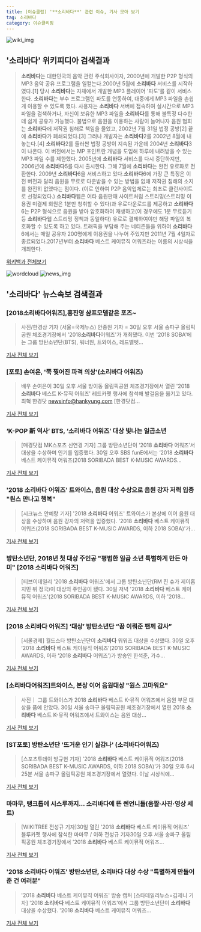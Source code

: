 ```yaml
---
title: (이슈클립) '**소리바다**' 관련 이슈, 기사 모아 보기
tag: 소리바다
category: 이슈클리핑
---
```

![wiki_img](https://user-images.githubusercontent.com/42597476/44503234-41136a80-a6d0-11e8-9071-6fc6418eafe4.png)
## **'**소리바다**'** 위키피디아 검색결과
>**소리바다**는 대한민국의 음악 관련 주식회사이자, 2000년에 개발한 P2P 형식의 MP3 음악 공유 프로그램을 일컫는다.2000년 5월에 **소리바다** 서비스를 시작하였다.[1] 당시 **소리바다**는 자체에서 개발한 MP3 플레이어 '파도'를 같이 서비스한다. **소리바다**는 부수 프로그램인 파도를 연동하여, 대중에게 MP3 파일을 손쉽게 이용할 수 있도록 했다. 사용자는 **소리바다** 서버에 접속하여 실시간으로 MP3 파일을 검색하거나, 자신이 보유한 MP3 파일을 **소리바다**를 통해 불특정 다수한테 쉽게 공유가 가능했다. 불법으로 음원을 이용하는 사람이 늘어나자 음원 협회는 **소리바다**에 저작권 침해로 책임을 물었고, 2002년 7월 31일 법정 공방[2] 끝에 **소리바다**가 폐쇄되었다.[3] 그러나 개발자는 **소리바다**2를 2002년 8월에 내놓는다.[4] **소리바다**2를 둘러싼 법정 공방이 지속된 가운데 2004년 **소리바다**3이 나온다. 이 버전에서는 MP 포인트란 개념을 도입해 하루에 내려받을 수 있는 MP3 파일 수를 제한했다. 2005년에 **소리바다** 서비스를 다시 중단하지만, 2006년에 **소리바다**5를 다시 출시한다. 그해 7월에 **소리바다**는 완전 유료화로 전환한다. 2009년 **소리바다**6을 서비스하고 있다.**소리바다**6에 가장 큰 특징은 이전 버전과 달리 음원을 무료로 다운받을 수 있는 방법을 없애 저작권 침해의 소지를 완전히 없앴다는 점이다. (이로 인하여 P2P 음악업체로는 최초로 클린사이트로 선정되었다.) **소리바다**웹은 여타 음원판매 사이트처럼 스트리밍(스트리밍 이용권 미결제 회원은 1분만 청취할 수 있다)과 유료다운로드를 제공하고 **소리바다**6는 P2P 형식으로 음원을 받아 암호화하여 재생하고(이 경우에도 1분 무료듣기 등 **소리바다**웹 스트리밍 정책과 동일하다) 유료로 결제하여야만 해당 파일의 복호화할 수 있도록 하고 있다. 트래픽을 부담해 주는 네티즌들을 위하여 **소리바다**6에서는 매일 공유자 200명에게 이용권을 나누어 주었지만 2011년 7월 4일자로 종료되었다.2017년부터 **소리바다** 베스트 케이뮤직 어워즈라는 이름의 시상식을 개최한다.

<a href="https://ko.wikipedia.org/wiki/소리바다" target="_blank">위키백과 전체보기</a>

![wordcloud](https://s3.ap-northeast-2.amazonaws.com/lyrics101-wordcloud/2018-08-30-1535635953.png)
![news_img](https://user-images.githubusercontent.com/42597476/44507050-1206f400-a6e4-11e8-8d98-7ffbfebb353f.png)
## **'**소리바다**'** 뉴스속보 검색결과
### [2018**소리바다**어워즈],홍진영 샴프모델같은 포즈~

>사진/한경상 기자 (서울=국제뉴스) 안종원 기자 = 30일 오후 서울 송파구 올림픽공원 체조경기장에서 '2018**소리바다**어워즈'가 개최됐다. 이번 '2018 SOBA'에는 그룹 방탄소년단(BTS), 워너원, 트와이스, 레드벨벳...

<a href="http://www.gukjenews.com/news/articleView.html?idxno=983479" target="_blank">기사 전체 보기</a>

### [포토] 손여은, '쭉 찢어진 파격 의상'(**소리바다** 어워즈)

>배우 손여은이 30일 오후 서울 방이동 올림픽공원 체조경기장에서 열린 '2018 **소리바다** 베스트 K-뮤직 어워즈' 레드카펫 행사에 참석해 발걸음을 옮기고 있다. 최혁 한경닷 newsinfo@hankyung.com [한경닷컴...

<a href="http://news.hankyung.com/article/201808305554H" target="_blank">기사 전체 보기</a>

### ‘K-POP 新 역사’ BTS, ‘**소리바다** 어워즈’ 대상 빛나는 일곱소년

>[매경닷컴 MK스포츠 신연경 기자] 그룹 방탄소년단이 ‘2018 **소리바다** 어워즈’서 대상을 수상하며 인기를 입증했다. 30일 오후 SBS funE에서는 ‘2018 **소리바다** 베스트 케이뮤직 어워즈(2018 SORIBADA BEST K-MUSIC AWARDS...

<a href="http://sports.mk.co.kr/view.php?year=2018&no=547758" target="_blank">기사 전체 보기</a>

### '2018 **소리바다** 어워즈' 트와이스, 음원 대상 수상으로 음원 강자 저력 입증 "원스 만나고 행복"

>[시크뉴스 안예랑 기자] '2018 **소리바다** 어워즈' 트와이스가 본상에 이어 음원 대상을 수상하며 음원 강자의 저력을 입증했다. '2018 **소리바다** 베스트 케이뮤직 어워즈(2018 SORIBADA BEST K-MUSIC AWARDS, 이하 2018 SOBA)'가...

<a href="http://chicnews.mk.co.kr/article.php?aid=1535634067209156007" target="_blank">기사 전체 보기</a>

### 방탄소년단, 2018년 첫 대상 주인공 "평범한 일곱 소년 특별하게 만든 아미" [2018 **소리바다** 어워즈]

>[티브이데일리 '2018 **소리바다** 어워즈'에서 그룹 방탄소년단(RM 진 슈가 제이홉 지민 뷔 정국)이 대상의 주인공이 됐다. 30일 저녁 '2018 **소리바다** 베스트 케이뮤직 어워즈'(2018 SORIBADA BEST K-MUSIC AWARDS, 이하 '2018...

<a href="http://tvdaily.asiae.co.kr/read.php3?aid=15356343651390208010" target="_blank">기사 전체 보기</a>

### [2018 **소리바다** 어워즈] ‘대상’ 방탄소년단 “꿈 이뤄준 팬께 감사”

>[서울경제] 월드스타 방탄소년단이 **소리바다** 워워즈 대상을 수상했다. 30일 오후 ‘2018 **소리바다** 베스트 케이뮤직 어워즈’(2018 SORIBADA BEST K-MUSIC AWARDS, 이하 ‘2018 **소리바다** 어워즈’)가 방송인 한석준, 가수...

<a href="http://www.sedaily.com/NewsView/1S3K9R53AP" target="_blank">기사 전체 보기</a>

### [**소리바다**어워즈]트와이스, 본상 이어 음원대상 "원스 고마워요"

>사진｜ 그룹 트와이스가 2018 **소리바다** 베스트 K-뮤직 어워즈에서 음원 부문 대상을 품에 안았다. 30일 서울 송파구 올림픽공원 체조경기장에서 열린 2018 **소리바다** 베스트 K-뮤직 어워즈에서 트와이스는 음원 대상...

<a href="http://star.mk.co.kr/new/view.php?mc=ST&year=2018&no=547737" target="_blank">기사 전체 보기</a>

### [ST포토] 방탄소년단 '뜨거운 인기 실감나' (**소리바다**어워즈)

>[스포츠투데이 방규현 기자] '2018 **소리바다** 베스트 케이뮤직 어워즈(2018 SORIBADA BEST K-MUSIC AWARDS, 이하 2018 SOBA)'가 30일 오후 6시 25분 서울 송파구 올림픽공원 체조경기장에서 열렸다. 이날 시상식에...

<a href="http://stoo.asiae.co.kr/news/naver_view.htm?idxno=2018083021573194800" target="_blank">기사 전체 보기</a>

### 마마무, 탱크톱에 시스루까지... **소리바다**에 뜬 쎈언니들(움짤·사진·영상 세트)

>[WIKITREE 전성규 기자]30일 열린 '2018 **소리바다** 베스트 케이뮤직 어워즈' 블루카펫 행사에 참석한 마마무 / 이하 전성규 기자30일 오후 서울 송파구 올림픽공원 체조경기장에서 '2018 **소리바다** 베스트 케이뮤직 어워즈...

<a href="http://www.wikitree.co.kr/main/news_view.php?id=365851" target="_blank">기사 전체 보기</a>

### '2018 **소리바다** 어워즈' 방탄소년단, **소리바다** 대상 수상 "특별하게 만들어준 건 여러분"

>'2018 **소리바다** 베스트 케이뮤직 어워즈' 방송 캡처 [스타데일리뉴스=김제니 기자] '2018 **소리바다** 베스트 케이뮤직 어워즈'에서 그룹 방탄소년단이 **소리바다** 대상을 수상했다. '2018 **소리바다** 베스트 케이뮤직 어워즈...

<a href="http://www.stardailynews.co.kr/news/articleView.html?idxno=213794" target="_blank">기사 전체 보기</a>


